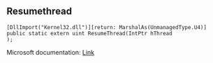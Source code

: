 ## Resumethread

```
[DllImport("Kernel32.dll")][return: MarshalAs(UnmanagedType.U4)]
public static extern uint ResumeThread(IntPtr hThread
);
```

Microsoft documentation: [Link](https://docs.microsoft.com/en-us/windows/win32/api/processthreadsapi/nf-processthreadsapi-resumethread)
